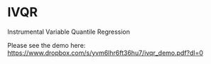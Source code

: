 # IVQR
Instrumental Variable Quantile Regression

Please see the demo here:
https://www.dropbox.com/s/yvm6lhr6ft36hu7/ivqr_demo.pdf?dl=0
